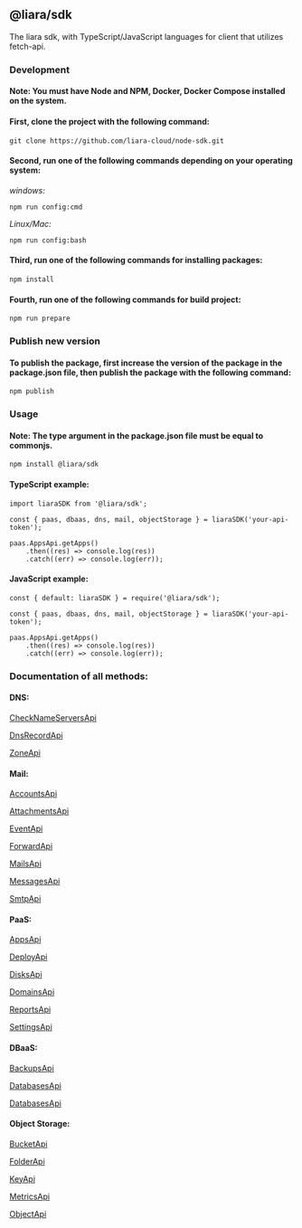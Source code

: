 ## @liara/sdk

The liara sdk, with TypeScript/JavaScript languages for client that utilizes fetch-api.

### Development

#### Note: You must have Node and NPM, Docker, Docker Compose installed on the system.

#### First, clone the project with the following command:
```
git clone https://github.com/liara-cloud/node-sdk.git
```

#### Second, run one of the following commands depending on your operating system:

_windows:_

```
npm run config:cmd
```
_Linux/Mac:_

```
npm run config:bash
```

#### Third, run one of the following commands for installing packages:
```
npm install
```

#### Fourth, run one of the following commands for build project:
```
npm run prepare
```
### Publish new version

#### To publish the package, first increase the version of the package in the package.json file, then publish the package with the following command:
```
npm publish
```

### Usage

#### Note: The type argument in the package.json file must be equal to commonjs.

```
npm install @liara/sdk
```

#### TypeScript example:

```
import liaraSDK from '@liara/sdk';

const { paas, dbaas, dns, mail, objectStorage } = liaraSDK('your-api-token');

paas.AppsApi.getApps()
    .then((res) => console.log(res))
    .catch((err) => console.log(err));

```

#### JavaScript example:

```
const { default: liaraSDK } = require('@liara/sdk');

const { paas, dbaas, dns, mail, objectStorage } = liaraSDK('your-api-token');

paas.AppsApi.getApps()
    .then((res) => console.log(res))
    .catch((err) => console.log(err));

```

### Documentation of all methods:

#### DNS:
[CheckNameServersApi](./doc/dns/CheckNameServersApi.md)

[DnsRecordApi](./doc/dns/DnsRecordApi.md)

[ZoneApi](./doc/dns/ZoneApi.md)
#### Mail:
[AccountsApi](./doc/mail/AccountsApi.md)

[AttachmentsApi](./doc/mail/AttachmentsApi.md)

[EventApi](./doc/mail/EventApi.md)

[ForwardApi](./doc/mail/ForwardApi.md)

[MailsApi](./doc/mail/MailsApi.md)

[MessagesApi](./doc/mail/MessagesApi.md)

[SmtpApi](./doc/mail/SmtpApi.md)
#### PaaS:
[AppsApi](./doc/paas/AppsApi.md)

[DeployApi](./doc/paas/DeployApi.md)

[DisksApi](./doc/paas/DisksApi.md)

[DomainsApi](./doc/paas/DomainsApi.md)

[ReportsApi](./doc/paas/ReportsApi.md)

[SettingsApi](./doc/paas/SettingsApi.md)
#### DBaaS:
[BackupsApi](./doc/dbaas/BackupsApi.md)

[DatabasesApi](./doc/dbaas/DatabasesApi.md)

[DatabasesApi](./doc/dbaas/DatabasesApi.md)
#### Object Storage:
[BucketApi](./doc/object-storage/BucketApi.md)

[FolderApi](./doc/object-storage/FolderApi.md)

[KeyApi](./doc/object-storage/KeyApi.md)

[MetricsApi](./doc/object-storage/MetricsApi.md)

[ObjectApi](./doc/object-storage/ObjectApi.md)
